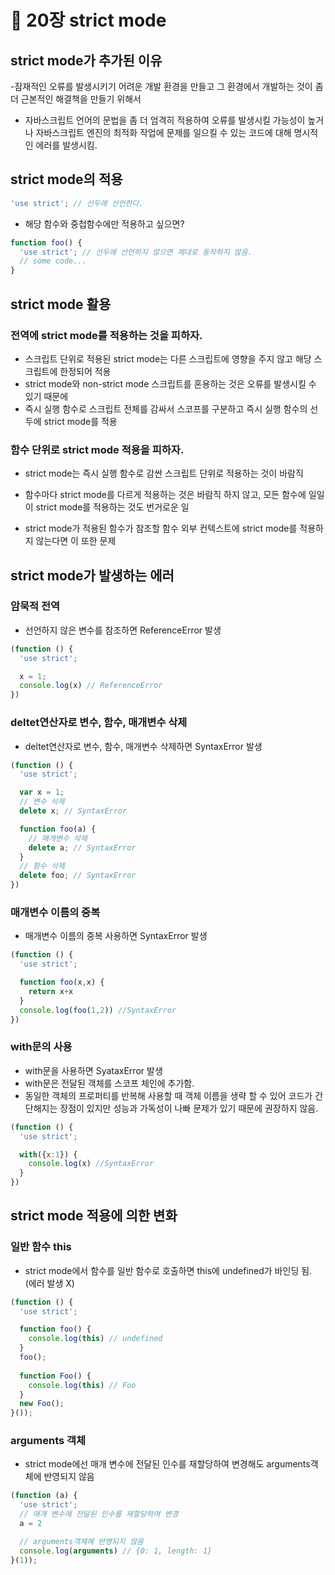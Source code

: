 # 📂 20장 strict mode

## strict mode가 추가된 이유
-잠재적인 오류를 발생시키기 어려운 개발 환경을 만들고 그 환경에서 개발하는 것이 좀 더 근본적인 해결책을 만들기 위해서

- 자바스크립트 언어의 문법을 좀 더 엄격히 적용하여 오류를 발생시킬 가능성이 높거나 자바스크립트 엔진의 최적화 작업에 문제를 일으킬 수 있는 코드에 대해 명시적인 에러를 발생시킴.

## strict mode의 적용

```js
'use strict'; // 선두에 선언한다.
```

- 해당 함수와 중첩함수에만 적용하고 싶으면?

```js
function foo() { 
  'use strict'; // 선두에 선언하지 않으면 제대로 동작하지 않음.
  // some code...
}
```

## strict mode 활용

### 전역에 strict mode를 적용하는 것을 피하자.
- 스크립트 단위로 적용된 strict mode는 다른 스크립트에 영향을 주지 않고 해당 스크립트에 한정되어 적용
- strict mode와 non-strict mode 스크립트를 혼용하는 것은 오류를 발생시킬 수 있기 때문에
- 즉시 실행 함수로 스크립트 전체를 감싸서 스코프를 구분하고 즉시 실행 함수의 선두에 strict mode를 적용


### 함수 단위로 strict mode 적용을 피하자.

- strict mode는 즉시 실행 함수로 감싼 스크립트 단위로 적용하는 것이 바람직

- 함수마다 strict mode를 다르게 적용하는 것은 바람직 하지 않고, 모든 함수에 일일이 strict mode를 적용하는 것도 번거로운 일
- strict mode가 적용된 함수가 참조할 함수 외부 컨텍스트에 strict mode를 적용하지 않는다면 이 또한 문제

## strict mode가 발생하는 에러

### 암묵적 전역

- 선언하지 않은 변수를 참조하면 ReferenceError 발생

```js
(function () {
  'use strict';

  x = 1;
  console.log(x) // ReferenceError
})
```
### deltet연산자로 변수, 함수, 매개변수 삭제

- deltet연산자로 변수, 함수, 매개변수 삭제하면 SyntaxError 발생


```js
(function () {
  'use strict';

  var x = 1;
  // 변수 삭제
  delete x; // SyntaxError 

  function foo(a) {
    // 매개변수 삭제
    delete a; // SyntaxError 
  }
  // 함수 삭제
  delete foo; // SyntaxError 
})
```

### 매개변수 이름의 중복

- 매개변수 이름의 중복 사용하면 SyntaxError 발생

```js
(function () {
  'use strict';

  function foo(x,x) {
    return x+x
  }
  console.log(foo(1,2)) //SyntaxError
})
```

### with문의 사용
  - with문을 사용하면 SyataxError 발생
  - with문은 전달된 객체를 스코프 체인에 추가함.
  - 동일한 객체의 프로퍼티를 반복해 사용할 때 객체 이름을 생략 할 수 있어 코드가 간단해지는 장점이 있지만 성능과 가독성이 나빠 문제가 있기 때문에 권장하지 않음.

```js
(function () {
  'use strict';

  with({x:1}) {
    console.log(x) //SyntaxError
  }
})
```

## strict mode 적용에 의한 변화
### 일반 함수 this

- strict mode에서 함수를 일반 함수로 호출하면 this에 undefined가 바인딩 됨. (에러 발생 X)

```js
(function () {
  'use strict';

  function foo() {
    console.log(this) // undefined
  }
  foo();
  
  function Foo() {
    console.log(this) // Foo
  }
  new Foo();
}());
```

### arguments 객체
- strict mode에선 매개 변수에 전달된 인수를 재할당하여 변경해도 arguments객체에 반영되지 않음

```js
(function (a) {
  'use strict';
  // 매개 변수에 전달된 인수를 재할당하여 변경
  a = 2

  // arguments객체에 반영되지 않음
  console.log(arguments) // {0: 1, length: 1}
}(1));
```